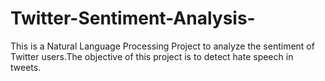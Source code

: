 # Twitter-Sentiment-Analysis-
This is a Natural Language Processing Project to analyze the sentiment of Twitter users.The objective of this project is to detect hate speech in tweets.
